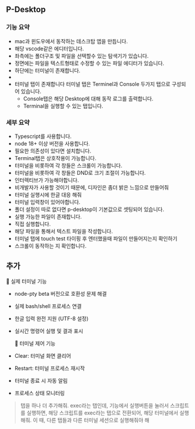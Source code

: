## P-Desktop

### 기능 요약

- mac과 윈도우에서 동작하는 데스크탑 앱을 만듭니다.
- 해당 vscode같은 에디터입니다.
- 좌측에는 폴더구조 및 파일을 선택할수 있는 탐색기가 있습니다.
- 정면에는 파일을 텍스트형태로 수정할 수 있는 파일 에디터가 있습니다.
- 하단에는 터미널이 존재합니다.
-
- 터미널 탭이 존재합니다 터미널 탭은 Terminel과 Console 두가지 탭으로 구성되어 있습니다.
  - Console탭은 해당 Desktop에 대해 동작 로그를 출력합니다.
  - Terminal을 실행할 수 있는 탭입니다.

### 세부 요약

- Typescript를 사용합니다.
- node 18+ 이상 버전을 사용합니다.
- 필요한 의존성이 있다면 설치합니다.
- Terminal탭은 상호작용이 가능합니다.
- 터미널을 비롯하여 각 창들은 스크롤이 가능합니다.
- 터미널을 비롯하여 각 창들은 DND로 크기 조절이 가능합니다.
- 인터렉티브가 가능해야합니다.
- 비개발자가 사용할 것이기 때문에, 디자인은 좀더 밝은 느낌으로 만들어줘
- 터미널 실행시에 한글 대응 해줘
- 터미널 입력창이 있어야합니다.
- 폴더 설정이 따로 없다면 p-desktop이 기본값으로 셋팅되어 있습니다.
- 실행 가능한 파일이 존재합니다.
- 직접 실행합니다.
- 해당 파일을 통해서 텍스트 파일을 작성합니다.
- 터미널 탭에 touch test 타이핑 후 엔터했을때 파일이 만들어지는지 확인하기
- 스크롤이 동작하는 지 확인합니다.

## 추가

🚀 실제 터미널 기능

- node-pty beta 버전으로 호환성 문제 해결
- 실제 bash/shell 프로세스 연결
- 한글 입력 완전 지원 (UTF-8 설정)
- 실시간 명령어 실행 및 결과 표시

  🎯 터미널 제어 기능

- Clear: 터미널 화면 클리어
- Restart: 터미널 프로세스 재시작
- 터미널 종료 시 자동 알림
- 프로세스 상태 모니터링

> 탭을 하나 더 추가해줘. exec라는 탭인데, 기능에서 실행버튼을 눌러서 스크립트를 실행하면,
> 해당 스크립트를 exec라는 탭으로 전환되어, 해당 터미널에서 실행해줘. 이 때, 다른 탭들과
> 다른 터미널 세션으로 실행해줘야 해

